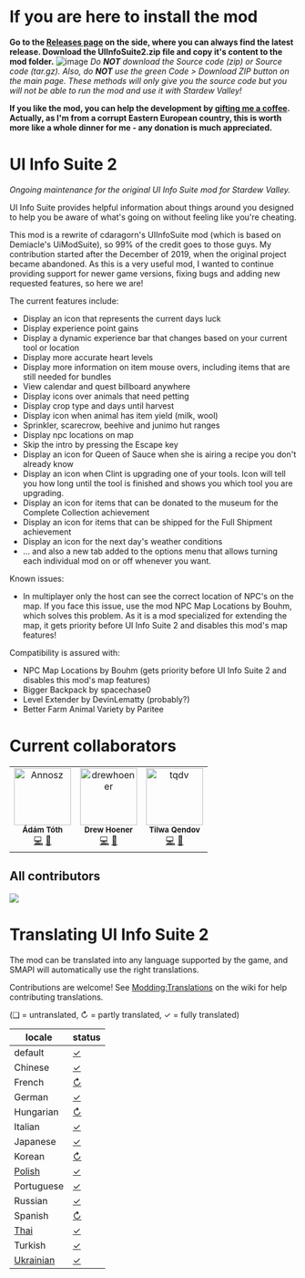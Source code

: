 # If you are here to install the mod
**Go to the [Releases page](https://github.com/Annosz/UIInfoSuite2/releases) on the side, where you can always find the latest release. Download the UIInfoSuite2.zip file and copy it's content to the mod folder.**
![image](https://user-images.githubusercontent.com/10620868/145580465-5dc6cd97-e4da-4830-a639-8f3fb94a1001.png)
_Do **NOT** download the Source code (zip) or Source code (tar.gz). Also, do **NOT**  use the green Code > Download ZIP button on the main page. These methods will only give you the source code but you will not be able to run the mod and use it with Stardew Valley!_

**If you like the mod, you can help the development by [gifting me a coffee](https://www.buymeacoffee.com/Annosz). Actually, as I'm from a corrupt Eastern European country, this is worth more like a whole dinner for me - any donation is much appreciated.**

# UI Info Suite 2
_Ongoing maintenance for the original UI Info Suite mod for Stardew Valley._

UI Info Suite provides helpful information about things around you designed to help you be aware of what's going on without feeling like you're cheating.

This mod is a rewrite of cdaragorn's UIInfoSuite mod (which is based on Demiacle's UiModSuite), so 99% of the credit goes to those guys. My contribution started after the December of 2019, when the original project became abandoned. As this is a very useful mod, I wanted to continue providing support for newer game versions, fixing bugs and adding new requested features, so here we are!

The current features include:
- Display an icon that represents the current days luck
- Display experience point gains
- Display a dynamic experience bar that changes based on your current tool or location
- Display more accurate heart levels
- Display more information on item mouse overs, including items that are still needed for bundles
- View calendar and quest billboard anywhere
- Display icons over animals that need petting
- Display crop type and days until harvest
- Display icon when animal has item yield (milk, wool)
- Sprinkler, scarecrow, beehive and junimo hut ranges
- Display npc locations on map
- Skip the intro by pressing the Escape key
- Display an icon for Queen of Sauce when she is airing a recipe you don't already know
- Display an icon when Clint is upgrading one of your tools. Icon will tell you how long until the tool is finished and shows you which tool you are upgrading.
- Display an icon for items that can be donated to the museum for the Complete Collection achievement
- Display an icon for items that can be shipped for the Full Shipment achievement
- Display an icon for the next day's weather conditions
- ... and also a new tab added to the options menu that allows turning each individual mod on or off whenever you want.

Known issues:
- In multiplayer only the host can see the correct location of NPC's on the map. If you face this issue, use the mod NPC Map Locations by Bouhm, which solves this problem. As it is a mod specialized for extending the map, it gets priority before UI Info Suite 2 and disables this mod's map features!

Compatibility is assured with:
- NPC Map Locations by Bouhm (gets priority before UI Info Suite 2 and disables this mod's map features)
- Bigger Backpack by spacechase0
- Level Extender by DevinLematty (probably?)
- Better Farm Animal Variety by Paritee

# Current collaborators
<table>
<tr>
    <td align="center">
        <a href="https://github.com/Annosz">
            <img src="https://avatars.githubusercontent.com/u/10620868?v=4" width="100;" alt="Annosz"/>
        </a>
        <br />
        <sub><b>Ádám Tóth</b></sub>
        <br />
        <a href="https://github.com/Annosz/UIInfoSuite2/commits?author=Annosz" title="Code">💻</a> <a href="https://github.com/Annosz/UIInfoSuite2/pulls?q=is%3Apr+reviewed-by%3AAnnosz" title="Reviewed Pull Requests">👀</a></td>
    </td>
    <td align="center">
        <a href="https://github.com/drewhoener">
            <img src="https://avatars.githubusercontent.com/u/6218989?v=4" width="100;" alt="drewhoener"/>
        </a>
        <br />
        <sub><b>Drew Hoener</b></sub>
        <br />
        <a href="https://github.com/Annosz/UIInfoSuite2/commits?author=drewhoener" title="Code">💻</a> <a href="https://github.com/Annosz/UIInfoSuite2/pulls?q=is%3Apr+reviewed-by%3Adrewhoener" title="Reviewed Pull Requests">👀</a></td>
    </td>
    <td align="center">
        <a href="https://github.com/tqdv">
            <img src="https://avatars.githubusercontent.com/u/11901480?v=4" width="100;" alt="tqdv"/>
        </a>
        <br />
        <sub><b>Tilwa Qendov</b></sub>
        <br />
        <a href="https://github.com/Annosz/UIInfoSuite2/commits?author=tqdv" title="Code">💻</a> <a href="https://github.com/Annosz/UIInfoSuite2/pulls?q=is%3Apr+reviewed-by%3Atqdv" title="Reviewed Pull Requests">👀</a></td>
    </td></tr>
</table>

## All contributors

<a href="https://github.com/Annosz/UIInfoSuite2/graphs/contributors">
  <img src="https://contrib.rocks/image?repo=Annosz/UIInfoSuite2" />
</a>

# Translating UI Info Suite 2
The mod can be translated into any language supported by the game, and SMAPI will automatically
use the right translations.

Contributions are welcome! See [Modding:Translations](https://stardewvalleywiki.com/Modding:Translations)
on the wiki for help contributing translations.

(❑ = untranslated, ↻ = partly translated, ✓ = fully translated)

locale      | status
----------- | :----------------
default     | [✓](UIInfoSuite2/i18n/default.json)
Chinese     | [✓](UIInfoSuite2/i18n/zh.json)
French      | [↻](UIInfoSuite2/i18n/fr.json)
German      | [✓](UIInfoSuite2/i18n/de.json)
Hungarian   | [↻](UIInfoSuite2/i18n/hu.json)
Italian     | [✓](UIInfoSuite2/i18n/it.json)
Japanese    | [✓](UIInfoSuite2/i18n/ja.json)
Korean      | [↻](UIInfoSuite2/i18n/ko.json)
[Polish]    | [✓](UIInfoSuite2/i18n/pl.json)
Portuguese  | [✓](UIInfoSuite2/i18n/pt.json)
Russian     | [✓](UIInfoSuite2/i18n/ru.json)
Spanish     | [↻](UIInfoSuite2/i18n/es.json)
[Thai]      | [✓](UIInfoSuite2/i18n/th.json)
Turkish     | [✓](UIInfoSuite2/i18n/tr.json)
[Ukrainian] | [✓](UIInfoSuite2/i18n/uk.json)

[Polish]: https://www.nexusmods.com/stardewvalley/mods/3616
[Thai]: https://www.nexusmods.com/stardewvalley/mods/7052
[Ukrainian]: https://www.nexusmods.com/stardewvalley/mods/8427
